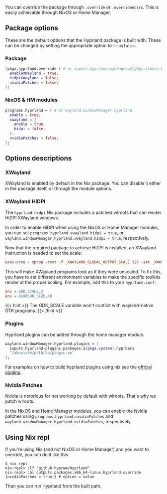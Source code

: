 You can override the package through `.override` or `.overrideAttrs`. This is
easily achievable through NixOS or Home Manager.

## Package options

These are the default options that the Hyprland package is built with. These
can be changed by setting the appropriate option to `true`/`false`.

### Package

```nix
(pkgs.hyprland.override { # or inputs.hyprland.packages.${pkgs.stdenv.hostPlatform.system}.default
  enableXWayland = true;
  hidpiXWayland = false;
  nvidiaPatches = false;
})
```

### NixOS & HM modules

```nix
programs.hyprland = { # or wayland.windowManager.hyprland
  enable = true;
  xwayland = {
    enable = true;
    hidpi = false;
  };
  nvidiaPatches = false;
};
```

## Options descriptions

### XWayland

XWayland is enabled by default in the Nix package. You can disable it either
in the package itself, or through the module options.

### XWayland HiDPI

The `hyprland-hidpi` Nix package includes a patched wlroots that can render
HiDPI XWayland windows.

In order to enable HiDPI when using the NixOS or Home Manager modules, you can
set `programs.hyprland.xwayland.hidpi = true`, or
`wayland.windowManager.hyprland.xwayland.hidpi = true`, respectively.

Now that the required package to achieve HiDPI is installed, an XWayland
instruction is needed to set the scale:

```toml
exec-once = xprop -root -f _XWAYLAND_GLOBAL_OUTPUT_SCALE 32c -set _XWAYLAND_GLOBAL_OUTPUT_SCALE 2
```

This will make XWayland programs look as if they were unscaled. To fix this, you
have to set different environment variables to make the specific toolkits
render at the proper scaling. For example, add this to your `hyprland.conf`:

```ini
env = GDK_SCALE,2
env = XCURSOR_SIZE,48
```

{{< hint >}}
The GDK_SCALE variable won't conflict with wayland-native GTK programs.
{{< /hint >}}

### Plugins

Hyprland plugins can be added through the home manager module.

```nix
wayland.windowManager.hyprland.plugins = [
  inputs.hyprland-plugins.packages.${pkgs.system}.hyprbars
  "/absolute/path/to/plugin.so"
];
```

For examples on how to build hyprland plugins using nix see the
[official plugins](https://github.com/hyprwm/hyprland-plugins).

### Nvidia Patches

Nvidia is notorious for not working by default with wlroots. That's why we
patch wlroots.

In the NixOS and Home Manager modules, you can enable the Nvidia patches using
`programs.hyprland.nvidiaPatches` and `wayland.windowManager.hyprland.nvidiaPatches`,
respectively.

## Using Nix repl

If you're using Nix (and not NixOS or Home Manager) and you want to override,
you can do it like this

```console
$ nix repl
nix-repl> :lf "github:hyprwm/Hyprland"
nix-repl> :bl outputs.packages.x86_64-linux.hyprland.override {nvidiaPatches = true;} # option = value
```

Then you can run Hyprland from the built path.
